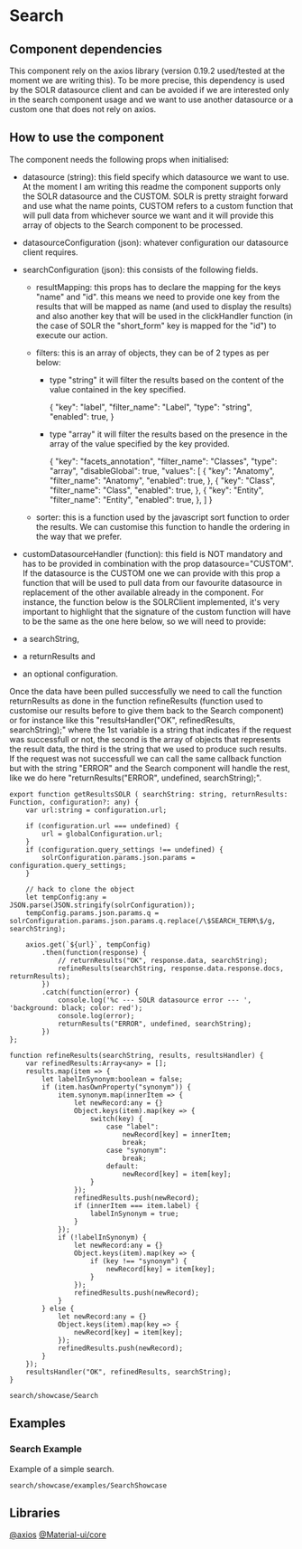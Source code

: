 # Search

## Component dependencies

This component rely on the axios library (version 0.19.2 used/tested at the moment we are writing this).
To be more precise, this dependency is used by the SOLR datasource client and can be avoided if we are interested only in the search component usage and we want to use another datasource or a custom one that does not rely on axios.

## How to use the component

The component needs the following props when initialised:

- datasource (string): this field specify which datasource we want to use. At the moment I am writing this readme the component supports only the SOLR datasource and the CUSTOM.
SOLR is pretty straight forward and use what the name points, CUSTOM refers to a custom function that will pull data from whichever source we want and it will provide this array of objects to the Search component to be processed.

- datasourceConfiguration (json): whatever configuration our datasource client requires.

- searchConfiguration (json): this consists of the following fields.
  - resultMapping: this props has to declare the mapping for the keys "name" and "id". this means we need to provide one key from the results that will be mapped as name (and used to display the results) and also another key that will be used in the clickHandler function (in the case of SOLR the "short_form" key is mapped for the "id") to execute our action.
  - filters: this is an array of objects, they can be of 2 types as per below:

    - type "string" it will filter the results based on the content of the value contained in the key specified.

        {
          "key": "label",
          "filter_name": "Label",
          "type": "string",
          "enabled": true,
        }
    - type "array" it will filter the results based on the presence in the array of the value specified by the key provided.

        {
      "key": "facets_annotation",
      "filter_name": "Classes",
      "type": "array",
      "disableGlobal": true,
      "values": [
        {
          "key": "Anatomy",
          "filter_name": "Anatomy",
          "enabled": true,
        },
        {
          "key": "Class",
          "filter_name": "Class",
          "enabled": true,
        },
        {
          "key": "Entity",
          "filter_name": "Entity",
          "enabled": true,
        },
      ]
    }

  - sorter: this is a function used by the javascript sort function to order the results. We can customise this function to handle the ordering in the way that we prefer.
  
- customDatasourceHandler (function): this field is NOT mandatory and has to be provided in combination with the prop datasource="CUSTOM". If the datasource is the CUSTOM one we can provide with this prop a function that will be used to pull data from our favourite datasource in replacement of the other available already in the component.
For instance, the function below is the SOLRClient implemented, it's very important to highlight that the signature of the custom function will have to be the same as the one here below, so we will need to provide:
- a searchString,
- a returnResults and
- an optional configuration.

Once the data have been pulled successfully we need to call the function returnResults as done in the function refineResults (function used to customise our results before to give them back to the Search component) or for instance like this "resultsHandler("OK", refinedResults, searchString);" where the 1st variable is a string that indicates if the request was successfull or not, the second is the array of objects that represents the result data, the third is the string that we used to produce such results.
If the request was not successfull we can call the same callback function but with the string "ERROR" and the Search component will handle the rest, like we do here "returnResults("ERROR", undefined, searchString);".

```
export function getResultsSOLR ( searchString: string, returnResults: Function, configuration?: any) {
    var url:string = configuration.url;

    if (configuration.url === undefined) {
        url = globalConfiguration.url;
    }
    if (configuration.query_settings !== undefined) {
        solrConfiguration.params.json.params = configuration.query_settings;
    }

    // hack to clone the object
    let tempConfig:any = JSON.parse(JSON.stringify(solrConfiguration));
    tempConfig.params.json.params.q = solrConfiguration.params.json.params.q.replace(/\$SEARCH_TERM\$/g, searchString);

    axios.get(`${url}`, tempConfig)
        .then(function(response) {
            // returnResults("OK", response.data, searchString);
            refineResults(searchString, response.data.response.docs, returnResults);
        })
        .catch(function(error) {
            console.log('%c --- SOLR datasource error --- ', 'background: black; color: red');
            console.log(error);
            returnResults("ERROR", undefined, searchString);
        })
};

function refineResults(searchString, results, resultsHandler) {
    var refinedResults:Array<any> = [];
    results.map(item => {
        let labelInSynonym:boolean = false;
        if (item.hasOwnProperty("synonym")) {
            item.synonym.map(innerItem => {
                let newRecord:any = {}
                Object.keys(item).map(key => {
                    switch(key) {
                        case "label":
                            newRecord[key] = innerItem;
                            break;
                        case "synonym":
                            break;
                        default:
                            newRecord[key] = item[key];
                    }
                });
                refinedResults.push(newRecord);
                if (innerItem === item.label) {
                    labelInSynonym = true;
                }
            });
            if (!labelInSynonym) {
                let newRecord:any = {}
                Object.keys(item).map(key => {
                    if (key !== "synonym") {
                        newRecord[key] = item[key];
                    }
                });
                refinedResults.push(newRecord);
            }
        } else {
            let newRecord:any = {}
            Object.keys(item).map(key => {
                newRecord[key] = item[key];
            });
            refinedResults.push(newRecord);
        }
    });
    resultsHandler("OK", refinedResults, searchString);
}
```


```element
search/showcase/Search
```

## Examples

### Search Example

Example of a simple search.

```
search/showcase/examples/SearchShowcase
```

## Libraries

[@axios](https://www.npmjs.com/package/axios)
[@Material-ui/core](https://www.npmjs.com/package/@material-ui/core)
